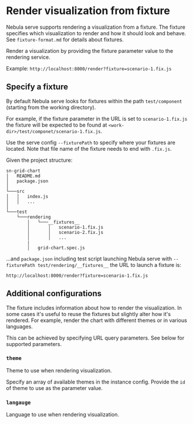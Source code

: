 # Render visualization from fixture

Nebula serve supports rendering a visualization from a fixture. The fixture specifies which visualization to render and how it should look and behave. See `fixture-format.md` for details about fixtures.

Render a visualization by providing the fixture parameter value to the rendering service.

Example: `http://localhost:8000/render?fixture=scenario-1.fix.js`

## Specify a fixture

By default Nebula serve looks for fixtures within the path `test/component` (starting from the working directory).

For example, if the fixture parameter in the URL is set to `scenario-1.fix.js` the fixture will be expected to be found at `<work-dir>/test/componet/scenario-1.fix.js`.

Use the serve config `--fixturePath` to specify where your fixtures are located. Note that file name of the fixture needs to end with `.fix.js`.

Given the project structure:

```
sn-grid-chart
│   README.md
│   package.json
│
└───src
│   │   index.js
│   │   ...
│
└───test
    └───rendering
        │   └───__fixtures__
        │       │   scenario-1.fix.js
        │       │   scenario-2.fix.js
        │       │   ...
        |
        │   grid-chart.spec.js
```

...and `package.json` including test script launching Nebula serve with `--fixturePath test/rendering/__fixtures__` the URL to launch a fixture is:

```
http://localhost:8000/render?fixture=scenario-1.fix.js
```

## Additional configurations

The fixture includes information about how to render the visualization. In some cases it's useful to reuse the fixtures but slightly alter how it's rendered. For example, render the chart with different themes or in various languages.

This can be achieved by specifying URL query parameters. See below for supported parameters.

### `theme`

Theme to use when rendering visualization.

Specify an array of available themes in the instance config. Provide the `id` of theme to use as the parameter value.

### `langauge`

Language to use when rendering visualization.
